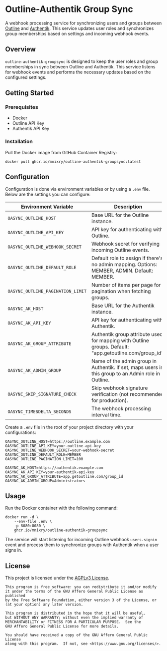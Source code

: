# Outline-Authentik Group Sync

A webhook processing service for synchronizing users and groups between [Outline](https://github.com/outline/outline) and [Authentik](https://goauthentik.io/). This service updates user roles and synchronizes group memberships based on settings and incoming webhook events.

## Overview

`outline-authentik-groupsync` is designed to keep the user roles and group memberships in sync between Outline and Authentik. This service listens for webhook events and performs the necessary updates based on the configured settings.

## Getting Started

### Prerequisites

- Docker
- Outline API Key
- Authentik API Key

### Installation

Pull the Docker image from GitHub Container Registry:

```shell
docker pull ghcr.io/mnixry/outline-authentik-groupsync:latest
```

## Configuration

Configuration is done via environment variables or by using a `.env` file. Below are the settings you can configure:

| Environment Variable              | Description                                                                                             | Default Value                   |
| --------------------------------- | ------------------------------------------------------------------------------------------------------- | ------------------------------- |
| `OASYNC_OUTLINE_HOST`             | Base URL for the Outline instance.                                                                      |                                 |
| `OASYNC_OUTLINE_API_KEY`          | API key for authenticating with Outline.                                                                |                                 |
| `OASYNC_OUTLINE_WEBHOOK_SECRET`   | Webhook secret for verifying incoming Outline events.                                                   |                                 |
| `OASYNC_OUTLINE_DEFAULT_ROLE`     | Default role to assign if there's no admin mapping. Options: MEMBER, ADMIN. Default: MEMBER.            | `MEMBER`                        |
| `OASYNC_OUTLINE_PAGINATION_LIMIT` | Number of items per page for pagination when fetching groups.                                           | `100`                           |
| `OASYNC_AK_HOST`                  | Base URL for the Authentik instance.                                                                    |                                 |
| `OASYNC_AK_API_KEY`               | API key for authenticating with Authentik.                                                              |                                 |
| `OASYNC_AK_GROUP_ATTRIBUTE`       | Authentik group attribute used for mapping with Outline groups. Default: "app.getoutline.com/group_id". | `"app.getoutline.com/group_id"` |
| `OASYNC_AK_ADMIN_GROUP`           | Name of the admin group in Authentik. If set, maps users in this group to an Admin role in Outline.     |                                 |
| `OASYNC_SKIP_SIGNATURE_CHECK`     | Skip webhook signature verification (not recommended for production).                                   | `False`                         |
| `OASYNC_TIMESDELTA_SECONDS`       | The webhook processing interval time.                                                                   | `60`                            |

Create a `.env` file in the root of your project directory with your configurations:

```dotenv
OASYNC_OUTLINE_HOST=https://outline.example.com
OASYNC_OUTLINE_API_KEY=your-outline-api-key
OASYNC_OUTLINE_WEBHOOK_SECRET=your-webhook-secret
OASYNC_OUTLINE_DEFAULT_ROLE=MEMBER
OASYNC_OUTLINE_PAGINATION_LIMIT=100

OASYNC_AK_HOST=https://authentik.example.com
OASYNC_AK_API_KEY=your-authentik-api-key
OASYNC_AK_GROUP_ATTRIBUTE=app.getoutline.com/group_id
OASYNC_AK_ADMIN_GROUP=Administrators
```

## Usage

Run the Docker container with the following command:

```shell
docker run -d \
    --env-file .env \
    -p 8080:8080 \
    ghcr.io/mnixry/outline-authentik-groupsync
```

The service will start listening for incoming Outline webhook `users.signin` event and process them to synchronize groups with Authentik when a user signs in.

## License

This project is licensed under the [AGPLv3 License](./LICENSE).

    This program is free software: you can redistribute it and/or modify
    it under the terms of the GNU Affero General Public License as published
    by the Free Software Foundation, either version 3 of the License, or
    (at your option) any later version.

    This program is distributed in the hope that it will be useful,
    but WITHOUT ANY WARRANTY; without even the implied warranty of
    MERCHANTABILITY or FITNESS FOR A PARTICULAR PURPOSE.  See the
    GNU Affero General Public License for more details.

    You should have received a copy of the GNU Affero General Public License
    along with this program.  If not, see <https://www.gnu.org/licenses/>.
